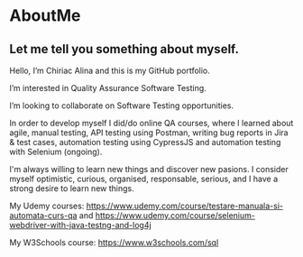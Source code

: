 # AboutMe
Let me tell you something about myself.
---------
Hello, I’m Chiriac Alina and this is my GitHub portfolio.

I’m interested in Quality Assurance Software Testing.

I’m looking to collaborate on Software Testing opportunities.

In order to develop myself I did/do online QA courses, where I learned about agile, manual testing, API testing using Postman, writing bug reports in Jira & test cases, automation testing using CypressJS and automation testing with Selenium (ongoing).

I'm always willing to learn new things and discover new pasions. I consider myself optimistic, curious, organised, responsable, serious, and I have a strong desire to learn new things.

My Udemy courses: https://www.udemy.com/course/testare-manuala-si-automata-curs-qa and https://www.udemy.com/course/selenium-webdriver-with-java-testng-and-log4j

My W3Schools course: https://www.w3schools.com/sql



